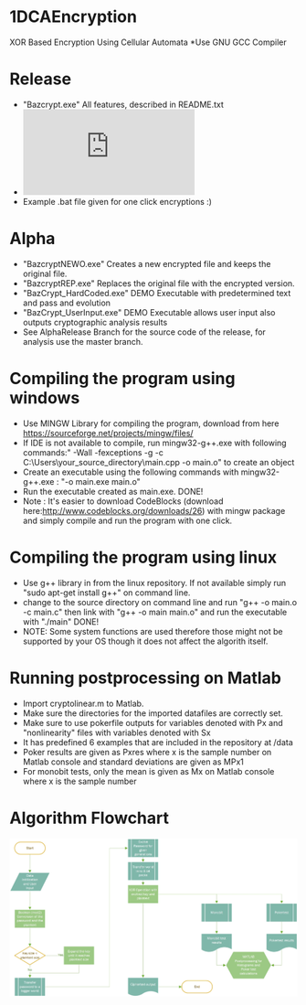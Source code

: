 # 1DCAEncryption
XOR Based Encryption Using Cellular Automata
*Use GNU GCC Compiler
# Release
- "Bazcrypt.exe" All features, described in README.txt 
- ![Download Windows x64 version 1.1](https://github.com/karusb/1DCAEncryption/raw/master/Bazcrypt-Windows_x64-v1.1.rar) 
- Example .bat file given for one click encryptions :)
# Alpha
- "BazcryptNEWO.exe" Creates a new encrypted file and keeps the original file. 
- "BazcryptREP.exe" Replaces the original file with the encrypted version.
- "BazCrypt_HardCoded.exe" DEMO Executable with predetermined text and pass and evolution
- "BazCrypt_UserInput.exe" DEMO Executable allows user input also outputs cryptographic analysis results
- See AlphaRelease Branch for the source code of the release, for analysis use the master branch.
# Compiling the program using windows
- Use MINGW Library for compiling the program, download from here https://sourceforge.net/projects/mingw/files/
- If IDE is not available to compile, run mingw32-g++.exe with following commands:" -Wall -fexceptions -g  -c C:\Users\your_source_directory\main.cpp -o main.o" to create an object
- Create an executable using the following commands with mingw32-g++.exe : "-o main.exe main.o"
- Run the executable created as main.exe. DONE!
- Note : It's easier to download CodeBlocks (download here:http://www.codeblocks.org/downloads/26) with mingw package and simply compile and run the program with one click.
# Compiling the program using linux
- Use g++ library in from the linux repository. If not available simply run "sudo apt-get install g++" on command line.
- change to the source directory on command line and run "g++ -o main.o -c main.c" then link with "g++ -o main main.o" and run the executable with "./main" DONE!
- NOTE: Some system functions are used therefore those might not be supported by your OS though it does not affect the algorith itself.
# Running postprocessing on Matlab
- Import cryptolinear.m to Matlab.
- Make sure the directories for the imported datafiles are correctly set.
- Make sure to use pokerfile outputs for variables denoted with Px and "nonlinearity" files with variables denoted with Sx
- It has predefined 6 examples that are included in the repository at /data
- Poker results are given as Pxres where x is the sample number on Matlab console and standard deviations are given as MPx1
- For monobit tests, only the mean is given as Mx on Matlab console where x is the sample number

# Algorithm Flowchart
![Algorithm Flowchart](https://github.com/karusb/1DCAEncryption/blob/master/encflow.jpg)
